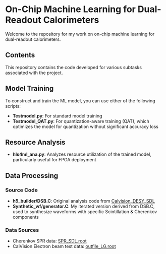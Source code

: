 # On-Chip Machine Learning for Dual-Readout Calorimeters

Welcome to the repository for my work on on-chip machine learning for dual-readout calorimeters.

## Contents

This repository contains the code developed for various subtasks associated with the project.

## Model Training

To construct and train the ML model, you can use either of the following scripts:

- **Testmodel.py**: For standard model training
- **Testmodel_QAT.py**: For quantization-aware training (QAT), which optimizes the model for quantization without significant accuracy loss

## Resource Analysis

- **hls4ml_ana.py**: Analyzes resource utilization of the trained model, particularly useful for FPGA deployment

## Data Processing

### Source Code
- **h5_builder/DSB.C**: Original analysis code from [Calvision_DESY_SDL](https://github.com/ledovsk/Calvision_DESY_SDL/tree/main)
- **Synthetic_wf/generator.C**: My iterated version derived from DSB.C, used to synthesize waveforms with specific Scintillation & Cherenkov components

### Data Sources
- Cherenkov SPR data: [SPR_SDL.root](https://github.com/ledovsk/Calvision_DESY_SDL/blob/main/SPR_SDL.root)
- CalVision Electron beam test data: [outfile_LG.root](https://cernbox.cern.ch/remote.php/dav/public-files/MvmLcYjgsUb2CeA/run_200/outfile_LG.root)
